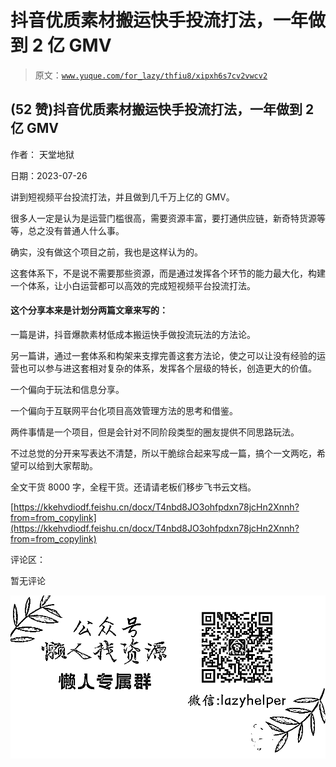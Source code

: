 # 抖音优质素材搬运快手投流打法，一年做到 2 亿 GMV

> 原文：[`www.yuque.com/for_lazy/thfiu8/xipxh6s7cv2vwcv2`](https://www.yuque.com/for_lazy/thfiu8/xipxh6s7cv2vwcv2)



## (52 赞)抖音优质素材搬运快手投流打法，一年做到 2 亿 GMV 

作者： 天堂地狱 

日期：2023-07-26 

讲到短视频平台投流打法，并且做到几千万上亿的 GMV。 

很多人一定是认为是运营门槛很高，需要资源丰富，要打通供应链，新奇特货源等等，总之没有普通人什么事。 

确实，没有做这个项目之前，我也是这样认为的。 

这套体系下，不是说不需要那些资源，而是通过发挥各个环节的能力最大化，构建一个体系，让小白运营都可以高效的完成短视频平台投流打法。 

#### 这个分享本来是计划分两篇文章来写的： 

一篇是讲，抖音爆款素材低成本搬运快手做投流玩法的方法论。 

另一篇讲，通过一套体系和构架来支撑完善这套方法论，使之可以让没有经验的运营也可以参与进这套相对复杂的体系，发挥各个层级的特长，创造更大的价值。 

一个偏向于玩法和信息分享。 

一个偏向于互联网平台化项目高效管理方法的思考和借鉴。 

两件事情是一个项目，但是会针对不同阶段类型的圈友提供不同思路玩法。 

不过总觉的分开来写表达不清楚，所以干脆综合起来写成一篇，搞个一文两吃，希望可以给到大家帮助。 

全文干货 8000 字，全程干货。还请请老板们移步飞书云文档。 

[https://kkehvdiodf.feishu.cn/docx/T4nbd8JO3ohfpdxn78jcHn2Xnnh?from=from_copylink](https://kkehvdiodf.feishu.cn/docx/T4nbd8JO3ohfpdxn78jcHn2Xnnh?from=from_copylink) 

评论区： 

暂无评论 

![](img/894d30a529e7c37bcd3392323c99941c.png)  